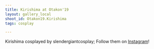 ```yaml
---
title: Kirishima at Otakon'19
layout: gallery_local
shoot_id: Otakon19.Kirishima
tags: cosplay

---
```


Kirishima cosplayed by slendergiantcosplay; Follow them on [Instagram](https://www.instagram.com/slendergiantcosplay)!

